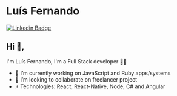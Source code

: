 # Luís Fernando
[![Linkedin Badge](https://img.shields.io/badge/-luísfernando-blue?style=flat-square&logo=Linkedin&logoColor=white&link=https://www.linkedin.com/in/lu%C3%ADs-fernando-r-souza-05b58345/)](https://www.linkedin.com/in/lu%C3%ADs-fernando-r-souza-05b58345/)

## Hi 👋, 
I'm Luís Fernando, I'm a Full Stack developer 👨‍💻 

- 🔭 I’m currently working on JavaScript and Ruby apps/systems
- 👯 I’m looking to collaborate on freelancer project
- ⚡ Technologies: React, React-Native, Node, C# and Angular

